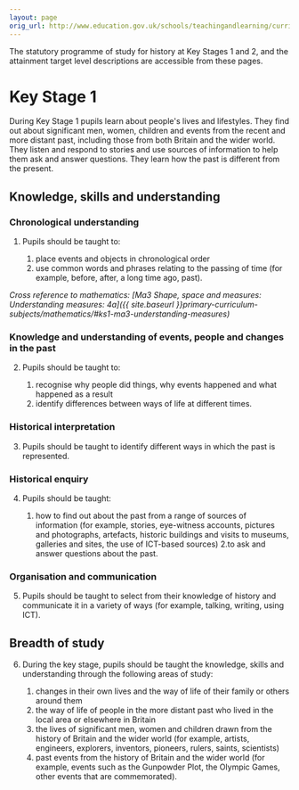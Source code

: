 ```yaml
---
layout: page
orig_url: http://www.education.gov.uk/schools/teachingandlearning/curriculum/primary/b00199012/history
---
```

The statutory programme of study for history at Key Stages 1 and 2, and the attainment target level descriptions are accessible from these pages.

<h1 id="key-stage-1">Key Stage 1</h1>

During Key Stage 1 pupils learn about people's lives and lifestyles. They find out about significant men, women, children and events from the recent and more distant past, including those from both Britain and the wider world. They listen and respond to stories and use sources of information to help them ask and answer questions. They learn how the past is different from the present.

<h2 id="knowlege-skills-and-understanding">Knowledge, skills and understanding</h2>

<h3 id="chronological-understanding">Chronological understanding</h3>

1. Pupils should be taught to:

    1. place events and objects in chronological order
    2. use common words and phrases relating to the passing of time (for example, before, after, a long time ago, past).

_Cross reference to mathematics: [Ma3 Shape, space and measures: Understanding measures: 4a]({{ site.baseurl }}primary-curriculum-subjects/mathematics/#ks1-ma3-understanding-measures)_

<h3 id="knowledge-and-understanding-of-events-people-and-changes-in-the-past">Knowledge and understanding of events, people and changes in the past</h3>

2. Pupils should be taught to:

    1. recognise why people did things, why events happened and what happened as a result
    2. identify differences between ways of life at different times.


<h3 id="historical-interpretation">Historical interpretation</h3>

3. Pupils should be taught to identify different ways in which the past is represented.

<h3 id="historical-enquiry">Historical enquiry</h3>

4. Pupils should be taught:

    1. how to find out about the past from a range of sources of information (for example, stories, eye-witness accounts, pictures and photographs, artefacts, historic buildings and visits to museums, galleries and sites, the use of ICT-based sources)
    2.to ask and answer questions about the past.

<h3 id="organisation-and-communication">Organisation and communication</h3>

5. Pupils should be taught to select from their knowledge of history and communicate it in a variety of ways (for example, talking, writing, using ICT).

<h2 id="breadth-of-study">Breadth of study</h2>

6. During the key stage, pupils should be taught the knowledge, skills and understanding through the following areas of study:

    1. changes in their own lives and the way of life of their family or others around them
    2. the way of life of people in the more distant past who lived in the local area or elsewhere in Britain
    3. the lives of significant men, women and children drawn from the history of Britain and the wider world (for example, artists, engineers, explorers, inventors, pioneers, rulers, saints, scientists)
    4. past events from the history of Britain and the wider world (for example, events such as the Gunpowder Plot, the Olympic Games, other events that are commemorated).